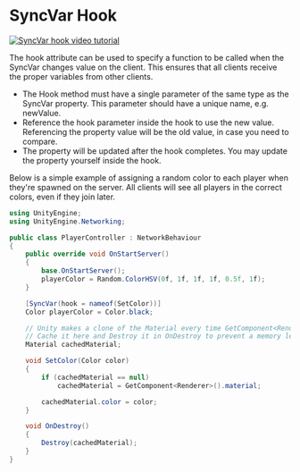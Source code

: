 # SyncVar Hook

[![SyncVar hook video tutorial](../../images/video_tutorial.png)](https://www.youtube.com/watch?v=T7AoozedYfI)

The hook attribute can be used to specify a function to be called when the SyncVar changes value on the client.  This ensures that all clients receive the proper variables from other clients.
-   The Hook method must have a single parameter of the same type as the SyncVar property.  This parameter should have a unique name, e.g. newValue.
-   Reference the hook parameter inside the hook to use the new value.  Referencing the property value will be the old value, in case you need to compare.
-   The property will be updated after the hook completes. You may update the property yourself inside the hook.

Below is a simple example of assigning a random color to each player when they're spawned on the server.  All clients will see all players in the correct colors, even if they join later.

```cs
using UnityEngine;
using UnityEngine.Networking;

public class PlayerController : NetworkBehaviour
{
    public override void OnStartServer()
    {
        base.OnStartServer();
        playerColor = Random.ColorHSV(0f, 1f, 1f, 1f, 0.5f, 1f);
    }

    [SyncVar(hook = nameof(SetColor))]
    Color playerColor = Color.black;

    // Unity makes a clone of the Material every time GetComponent<Renderer>().material is used.
    // Cache it here and Destroy it in OnDestroy to prevent a memory leak.
    Material cachedMaterial;

    void SetColor(Color color)
    {
        if (cachedMaterial == null)
            cachedMaterial = GetComponent<Renderer>().material;

        cachedMaterial.color = color;
    }

    void OnDestroy()
    {
        Destroy(cachedMaterial);
    }
}
```
